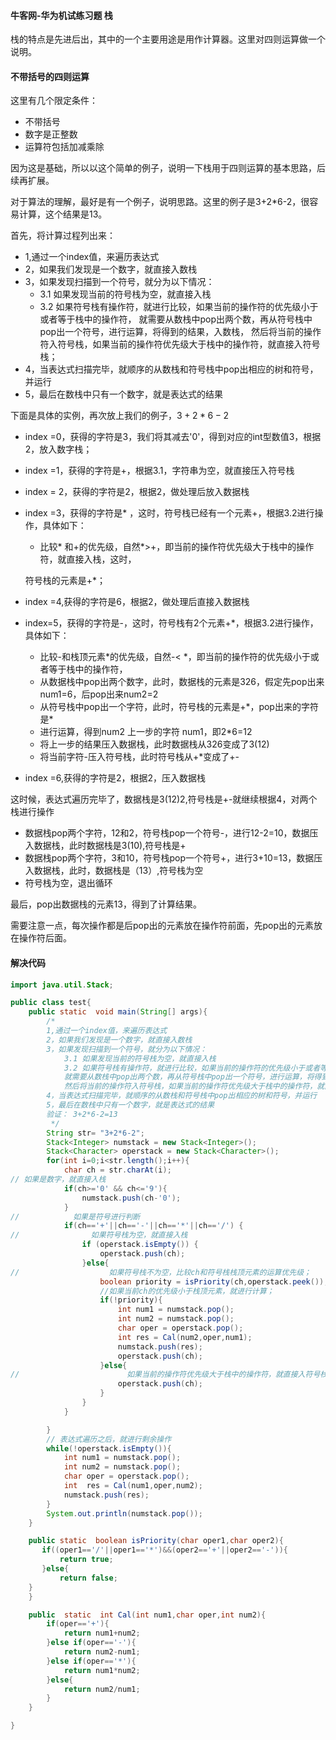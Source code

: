 #### 牛客网-华为机试练习题 栈

栈的特点是先进后出，其中的一个主要用途是用作计算器。这里对四则运算做一个说明。

#### 不带括号的四则运算

这里有几个限定条件：

* 不带括号
* 数字是正整数
* 运算符包括加减乘除

因为这是基础，所以以这个简单的例子，说明一下栈用于四则运算的基本思路，后续再扩展。

对于算法的理解，最好是有一个例子，说明思路。这里的例子是3+2*6-2，很容易计算，这个结果是13。

首先，将计算过程列出来：

* 1,通过一个index值，来遍历表达式
* 2，如果我们发现是一个数字，就直接入数栈
* 3，如果发现扫描到一个符号，就分为以下情况：
    * 3.1 如果发现当前的符号栈为空，就直接入栈
    * 3.2 如果符号栈有操作符，就进行比较，如果当前的操作符的优先级小于或者等于栈中的操作符，
    就需要从数栈中pop出两个数，再从符号栈中pop出一个符号，进行运算，将得到的结果，入数栈，
    然后将当前的操作符入符号栈，如果当前的操作符优先级大于栈中的操作符，就直接入符号栈；
* 4，当表达式扫描完毕，就顺序的从数栈和符号栈中pop出相应的树和符号，并运行
* 5，最后在数栈中只有一个数字，就是表达式的结果

下面是具体的实例，再次放上我们的例子，$3+2*6 -2$

* index =0，获得的字符是3，我们将其减去'0'，得到对应的int型数值3，根据2，放入数字栈；

* index =1，获得的字符是+，根据3.1，字符串为空，就直接压入符号栈

* index = 2，获得的字符是2，根据2，做处理后放入数据栈

* index =3，获得的字符是* ，这时，符号栈已经有一个元素+，根据3.2进行操作，具体如下：

  * 比较* 和+的优先级，自然*>+，即当前的操作符优先级大于栈中的操作符，就直接入栈，这时，

  符号栈的元素是+*；

* index =4,获得的字符是6，根据2，做处理后直接入数据栈

* index=5，获得的字符是-，这时，符号栈有2个元素+*，根据3.2进行操作，具体如下：

  * 比较-和栈顶元素*的优先级，自然-< *，即当前的操作符的优先级小于或者等于栈中的操作符，
  * 从数据栈中pop出两个数字，此时，数据栈的元素是326，假定先pop出来num1=6，后pop出来num2=2
  * 从符号栈中pop出一个字符，此时，符号栈的元素是+*，pop出来的字符是\*
  * 进行运算，得到num2 上一步的字符 num1，即2\*6=12
  * 将上一步的结果压入数据栈，此时数据栈从326变成了3(12)
  * 将当前字符-压入符号栈，此时符号栈从+*变成了+-

* index =6,获得的字符是2，根据2，压入数据栈

这时候，表达式遍历完毕了，数据栈是3(12)2,符号栈是+-就继续根据4，对两个栈进行操作

* 数据栈pop两个字符，12和2，符号栈pop一个符号-，进行12-2=10，数据压入数据栈，此时数据栈是3(10),符号栈是+
* 数据栈pop两个字符，3和10，符号栈pop一个符号+，进行3+10=13，数据压入数据栈，此时，数据栈是（13）,符号栈为空
* 符号栈为空，退出循环

最后，pop出数据栈的元素13，得到了计算结果。

需要注意一点，每次操作都是后pop出的元素放在操作符前面，先pop出的元素放在操作符后面。



#### 解决代码

```java
import java.util.Stack;

public class test{
    public static  void main(String[] args){
        /*
        1,通过一个index值，来遍历表达式
        2，如果我们发现是一个数字，就直接入数栈
        3，如果发现扫描到一个符号，就分为以下情况：
            3.1 如果发现当前的符号栈为空，就直接入栈
            3.2 如果符号栈有操作符，就进行比较，如果当前的操作符的优先级小于或者等于栈中的操作符，
            就需要从数栈中pop出两个数，再从符号栈中pop出一个符号，进行运算，将得到的结果，入数栈，
            然后将当前的操作符入符号栈，如果当前的操作符优先级大于栈中的操作符，就直接入符号栈；
        4，当表达式扫描完毕，就顺序的从数栈和符号栈中pop出相应的树和符号，并运行
        5，最后在数栈中只有一个数字，就是表达式的结果
        验证： 3+2*6-2=13
         */
        String str= "3+2*6-2";
        Stack<Integer> numstack = new Stack<Integer>();
        Stack<Character> operstack = new Stack<Character>();
        for(int i=0;i<str.length();i++){
            char ch = str.charAt(i);
// 如果是数字，就直接入栈
            if(ch>='0' && ch<='9'){
                numstack.push(ch-'0');
            }
//            如果是符号进行判断
            if(ch=='+'||ch=='-'||ch=='*'||ch=='/') {
//                如果符号栈为空，就直接入栈
                if (operstack.isEmpty()) {
                    operstack.push(ch);
                }else{
//                    如果符号栈不为空，比较ch和符号栈栈顶元素的运算优先级；
                    boolean priority = isPriority(ch,operstack.peek());
                    //如果当前ch的优先级小于栈顶元素，就进行计算；
                    if(!priority){
                        int num1 = numstack.pop();
                        int num2 = numstack.pop();
                        char oper = operstack.pop();
                        int res = Cal(num2,oper,num1);
                        numstack.push(res);
                        operstack.push(ch);
                    }else{
//                        如果当前的操作符优先级大于栈中的操作符，就直接入符号栈；
                        operstack.push(ch);
                    }
                }
            }

        }
        // 表达式遍历之后，就进行剩余操作
        while(!operstack.isEmpty()){
            int num1 = numstack.pop();
            int num2 = numstack.pop();
            char oper = operstack.pop();
            int  res = Cal(num1,oper,num2);
            numstack.push(res);
        }
        System.out.println(numstack.pop());
    }

    public static  boolean isPriority(char oper1,char oper2){
       if((oper1=='/'||oper1=='*')&&(oper2=='+'||oper2=='-')){
           return true;
       }else{
           return false;
    }
    }

    public  static  int Cal(int num1,char oper,int num2){
        if(oper=='+'){
            return num1+num2;
        }else if(oper=='-'){
            return num2-num1;
        }else if(oper=='*'){
            return num1*num2;
        }else{
            return num2/num1;
        }
    }

}
```

